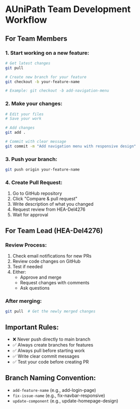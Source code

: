 # AUniPath Team Development Workflow

## For Team Members

### 1. Start working on a new feature:
```bash
# Get latest changes
git pull

# Create new branch for your feature
git checkout -b your-feature-name

# Example: git checkout -b add-navigation-menu
```

### 2. Make your changes:
```bash
# Edit your files
# Save your work

# Add changes
git add .

# Commit with clear message
git commit -m "Add navigation menu with responsive design"
```

### 3. Push your branch:
```bash
git push origin your-feature-name
```

### 4. Create Pull Request:
1. Go to GitHub repository
2. Click "Compare & pull request"
3. Write description of what you changed
4. Request review from HEA-Del4276
5. Wait for approval

## For Team Lead (HEA-Del4276)

### Review Process:
1. Check email notifications for new PRs
2. Review code changes on GitHub
3. Test if needed
4. Either:
   - Approve and merge
   - Request changes with comments
   - Ask questions

### After merging:
```bash
git pull  # Get the newly merged changes
```

## Important Rules:
- ❌ Never push directly to main branch
- ✅ Always create branches for features
- ✅ Always pull before starting work
- ✅ Write clear commit messages
- ✅ Test your code before creating PR

## Branch Naming Convention:
- `add-feature-name` (e.g., add-login-page)
- `fix-issue-name` (e.g., fix-navbar-responsive)
- `update-component` (e.g., update-homepage-design)
